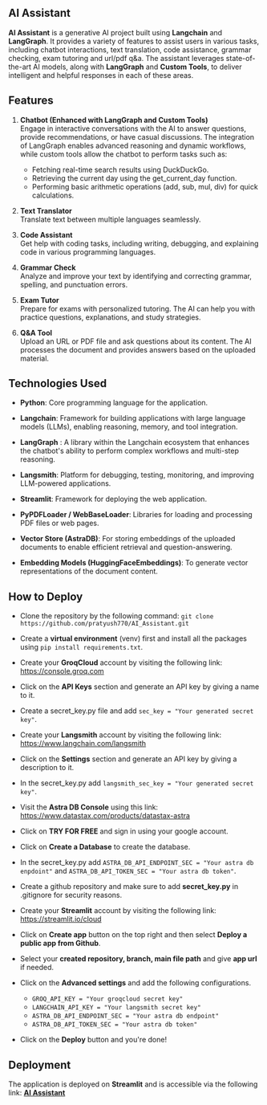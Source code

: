 ## AI Assistant
**AI Assistant** is a generative AI project built using **Langchain** and **LangGraph**. It provides a variety of features to assist users in various tasks, including chatbot interactions, text translation, code assistance, grammar checking, exam tutoring and url/pdf q&a. The assistant leverages state-of-the-art AI models, along with **LangGraph** and **Custom Tools**, to deliver intelligent and helpful responses in each of these areas.
## Features
1. **Chatbot (Enhanced with LangGraph and Custom Tools)**  
   Engage in interactive conversations with the AI to answer questions, provide recommendations, or have casual discussions. The integration of LangGraph enables advanced reasoning and dynamic workflows, while 
   custom tools allow the chatbot to perform tasks such as:
   - Fetching real-time search results using DuckDuckGo.
   - Retrieving the current day using the get_current_day function.
   - Performing basic arithmetic operations (add, sub, mul, div) for quick calculations.
     
2. **Text Translator**  
   Translate text between multiple languages seamlessly.
3. **Code Assistant**  
   Get help with coding tasks, including writing, debugging, and explaining code in various programming languages.
4. **Grammar Check**  
   Analyze and improve your text by identifying and correcting grammar, spelling, and punctuation errors.
5. **Exam Tutor**  
   Prepare for exams with personalized tutoring. The AI can help you with practice questions, explanations, and study strategies.
6. **Q&A Tool**  
   Upload an URL or PDF file and ask questions about its content. The AI processes the document and provides answers based on the uploaded material.
## Technologies Used  
- **Python**: Core programming language for the application.
  
- **Langchain**: Framework for building applications with large language models (LLMs), enabling reasoning, memory, and tool integration.
- **LangGraph** : A library within the Langchain ecosystem that enhances the chatbot's ability to perform complex workflows and multi-step reasoning.
- **Langsmith**: Platform for debugging, testing, monitoring, and improving LLM-powered applications.
- **Streamlit**: Framework for deploying the web application.
- **PyPDFLoader / WebBaseLoader**: Libraries for loading and processing PDF files or web pages.
- **Vector Store (AstraDB)**: For storing embeddings of the uploaded documents to enable efficient retrieval and question-answering.
- **Embedding Models (HuggingFaceEmbeddings)**: To generate vector representations of the document content.
## How to Deploy
- Clone the repository by the following command: `git clone https://github.com/pratyush770/AI_Assistant.git`
  
- Create a **virtual environment** (venv) first and install all the packages using `pip install requirements.txt`.
- Create your **GroqCloud** account by visiting the following link: https://console.groq.com
- Click on the **API Keys** section and generate an API key by giving a name to it.
- Create a secret_key.py file and add `sec_key = "Your generated secret key"`.
- Create your **Langsmith** account by visiting the following link: https://www.langchain.com/langsmith
- Click on the **Settings** section and generate an API key by giving a description to it.
- In the secret_key.py add `langsmith_sec_key = "Your generated secret key"`.
- Visit the **Astra DB Console** using this link: https://www.datastax.com/products/datastax-astra
- Click on **TRY FOR FREE** and sign in using your google account.
- Click on **Create a Database** to create the database.
- In the secret_key.py add `ASTRA_DB_API_ENDPOINT_SEC = "Your astra db enpdoint"` and `ASTRA_DB_API_TOKEN_SEC = "Your astra db token"`.
- Create a github repository and make sure to add **secret_key.py** in .gitignore for security reasons.
- Create your **Streamlit** account by visiting the following link: https://streamlit.io/cloud
- Click on **Create app** button on the top right and then select **Deploy a public app from Github**.
- Select your **created repository, branch, main file path** and give **app url** if needed.
- Click on the **Advanced settings** and add the following configurations.
  - `GROQ_API_KEY = "Your groqcloud secret key"`
  - `LANGCHAIN_API_KEY = "Your langsmith secret key"`
  - `ASTRA_DB_API_ENDPOINT_SEC = "Your astra db endpoint"`
  - `ASTRA_DB_API_TOKEN_SEC = "Your astra db token"`
- Click on the **Deploy** button and you're done!
    
## Deployment  
The application is deployed on **Streamlit** and is accessible via the following link: **[AI Assistant](https://ai-assistant-python.streamlit.app/)**
